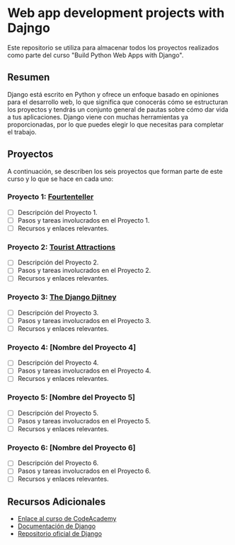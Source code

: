 # Web app development projects with Dajngo

Este repositorio se utiliza para almacenar todos los proyectos realizados como parte del curso "Build Python Web Apps with Django". 

## Resumen
Django está escrito en Python y ofrece un enfoque basado en opiniones para el desarrollo web, lo que significa que conocerás cómo se estructuran los proyectos y tendrás un conjunto general de pautas sobre cómo dar vida a tus aplicaciones. Django viene con muchas herramientas ya proporcionadas, por lo que puedes elegir lo que necesitas para completar el trabajo.

## Proyectos

A continuación, se describen los seis proyectos que forman parte de este curso y lo que se hace en cada uno:

### Proyecto 1: [Fourtenteller](https://github.com/GuillermoZarate/Django_CodeAcademy/tree/main/fortunteller)

- [ ] Descripción del Proyecto 1.
- [ ] Pasos y tareas involucrados en el Proyecto 1.
- [ ] Recursos y enlaces relevantes.

### Proyecto 2: [Tourist Attractions](https://github.com/GuillermoZarate/Django_CodeAcademy/tree/main/touristAttractions)

- [ ] Descripción del Proyecto 2.
- [ ] Pasos y tareas involucrados en el Proyecto 2.
- [ ] Recursos y enlaces relevantes.

### Proyecto 3: [The Django Djitney](https://github.com/GuillermoZarate/Django_CodeAcademy/tree/main/djangodjitney)

- [ ] Descripción del Proyecto 3.
- [ ] Pasos y tareas involucrados en el Proyecto 3.
- [ ] Recursos y enlaces relevantes.

### Proyecto 4: [Nombre del Proyecto 4]

- [ ] Descripción del Proyecto 4.
- [ ] Pasos y tareas involucrados en el Proyecto 4.
- [ ] Recursos y enlaces relevantes.

### Proyecto 5: [Nombre del Proyecto 5]

- [ ] Descripción del Proyecto 5.
- [ ] Pasos y tareas involucrados en el Proyecto 5.
- [ ] Recursos y enlaces relevantes.

### Proyecto 6: [Nombre del Proyecto 6]

- [ ] Descripción del Proyecto 6.
- [ ] Pasos y tareas involucrados en el Proyecto 6.
- [ ] Recursos y enlaces relevantes.

## Recursos Adicionales
- [Enlace al curso de CodeAcademy](https://www.codecademy.com/enrolled/paths/build-python-web-apps-with-django)
- [Documentación de Django](https://docs.djangoproject.com/)
- [Repositorio oficial de Django](https://github.com/django/django)

